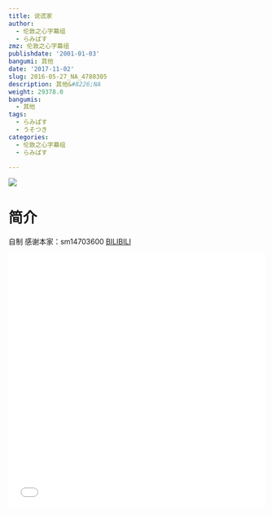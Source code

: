 ```yaml
---
title: 说谎家
author:
  - 伦敦之心字幕组
  - らみぱす
zmz: 伦敦之心字幕组
publishdate: '2001-01-03'
bangumi: 其他
date: '2017-11-02'
slug: 2016-05-27_NA_4780305
description: 其他&#8226;NA
weight: 29378.0
bangumis:
  - 其他
tags:
  - らみぱす
  - うそつき
categories:
  - 伦敦之心字幕组
  - らみぱす

---
```

![](https://i.imgur.com/QbMFDDc.png)
# 简介  
自制 感谢本家：sm14703600 
  [BILIBILI](https://www.bilibili.com/video/av4780305/)

  <iframe src="//www.bilibili.com/html/html5player.html?cid=7757360&aid=4780305" width="100%" height="500" frameborder="0" allowfullscreen="allowfullscreen"></iframe>
